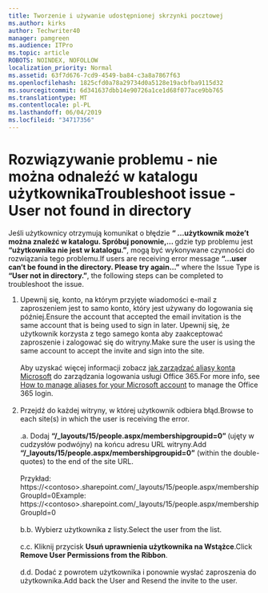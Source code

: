 ```yaml
---
title: Tworzenie i używanie udostępnionej skrzynki pocztowej
ms.author: kirks
author: Techwriter40
manager: pamgreen
ms.audience: ITPro
ms.topic: article
ROBOTS: NOINDEX, NOFOLLOW
localization_priority: Normal
ms.assetid: 63f7d676-7cd9-4549-ba84-c3a8a7867f63
ms.openlocfilehash: 1825cfd0a78a29734d0a5128e19acbfba9115d32
ms.sourcegitcommit: 6d341637dbb14e90726a1ce1d68f077ace9bb765
ms.translationtype: MT
ms.contentlocale: pl-PL
ms.lasthandoff: 06/04/2019
ms.locfileid: "34717356"
---
```

# <a name="troubleshoot-issue---user-not-found-in-directory"></a><span data-ttu-id="12c29-102">Rozwiązywanie problemu - nie można odnaleźć w katalogu użytkownika</span><span class="sxs-lookup"><span data-stu-id="12c29-102">Troubleshoot issue - User not found in directory</span></span>

<p><span data-ttu-id="12c29-103">Jeśli użytkownicy otrzymują komunikat o błędzie <strong> &ldquo; &hellip;użytkownik może&rsquo;t można znaleźć w katalogu. Spróbuj ponownie,&hellip; </strong> gdzie typ problemu jest <strong> &ldquo;użytkownika nie jest w katalogu.&rdquo;</strong>, mogą być wykonywane czynności do rozwiązania tego problemu.</span><span class="sxs-lookup"><span data-stu-id="12c29-103">If users are receiving error message <strong>&ldquo;&hellip;user can&rsquo;t be found in the directory. Please try again&hellip;&rdquo;</strong> where the Issue Type is <strong>&ldquo;User not in directory.&rdquo;</strong>, the following steps can be completed to troubleshoot the issue.</span></span></p> <ol> <li><span data-ttu-id="12c29-104">Upewnij się, konto, na którym przyjęte wiadomości e-mail z zaproszeniem jest to samo konto, który jest używany do logowania się później.</span><span class="sxs-lookup"><span data-stu-id="12c29-104">Ensure the account that accepted the email invitation is the same account that is being used to sign in later.</span></span> <span data-ttu-id="12c29-105">Upewnij się, że użytkownik korzysta z tego samego konta aby zaakceptować zaproszenie i zalogować się do witryny.</span><span class="sxs-lookup"><span data-stu-id="12c29-105">Make sure the user is using the same account to accept the invite and sign into the site.</span></span> <br /><br /><span data-ttu-id="12c29-106">Aby uzyskać więcej informacji zobacz <a href="https://support.microsoft.com/en-us/help/12407/microsoft-account-how-to-manage-aliases">jak zarządzać aliasy konta Microsoft</a> do zarządzania logowania usługi Office 365.</span><span class="sxs-lookup"><span data-stu-id="12c29-106">For more info, see <a href="https://support.microsoft.com/en-us/help/12407/microsoft-account-how-to-manage-aliases">How to manage aliases for your Microsoft account</a> to manage the Office 365 login.</span></span> <br /><br /></li> <li><span data-ttu-id="12c29-107">Przejdź do każdej witryny, w której użytkownik odbiera błąd.</span><span class="sxs-lookup"><span data-stu-id="12c29-107">Browse to each site(s) in which the user is receiving the error.</span></span> <br /><br /><span data-ttu-id="12c29-108">.</span><span class="sxs-lookup"><span data-stu-id="12c29-108">a.</span></span> <span data-ttu-id="12c29-109">Dodaj <strong> &ldquo;/_layouts/15/people.aspx/membershipgroupid=0&rdquo; </strong> (ujęty w cudzysłów podwójny) na końcu adresu URL witryny.</span><span class="sxs-lookup"><span data-stu-id="12c29-109">Add <strong>&ldquo;/_layouts/15/people.aspx/membershipgroupid=0&rdquo;</strong> (within the double-quotes) to the end of the site URL.</span></span> <br /><br /><span data-ttu-id="12c29-110">Przykład: https://&lt;contoso&gt;.sharepoint.com/_layouts/15/people.aspx/membershipGroupId=0</span><span class="sxs-lookup"><span data-stu-id="12c29-110">Example: https://&lt;contoso&gt;.sharepoint.com/_layouts/15/people.aspx/membershipGroupId=0</span></span> <br /><br /><span data-ttu-id="12c29-111">b.</span><span class="sxs-lookup"><span data-stu-id="12c29-111">b.</span></span> <span data-ttu-id="12c29-112">Wybierz użytkownika z listy.</span><span class="sxs-lookup"><span data-stu-id="12c29-112">Select the user from the list.</span></span> <br /><br /><span data-ttu-id="12c29-113">c.</span><span class="sxs-lookup"><span data-stu-id="12c29-113">c.</span></span> <span data-ttu-id="12c29-114">Kliknij przycisk <strong>Usuń uprawnienia użytkownika na Wstążce</strong>.</span><span class="sxs-lookup"><span data-stu-id="12c29-114">Click <strong>Remove User Permissions from the Ribbon</strong>.</span></span> <br /><br /><span data-ttu-id="12c29-115">d.</span><span class="sxs-lookup"><span data-stu-id="12c29-115">d.</span></span> <span data-ttu-id="12c29-116">Dodać z powrotem użytkownika i ponownie wysłać zaproszenia do użytkownika.</span><span class="sxs-lookup"><span data-stu-id="12c29-116">Add back the User and Resend the invite to the user.</span></span></li> </ol>

